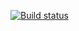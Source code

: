 [![Build status](https://ci.appveyor.com/api/projects/status/03iq4qmqth9vq9xb?svg=true)](https://ci.appveyor.com/project/NechayDanil/echo)